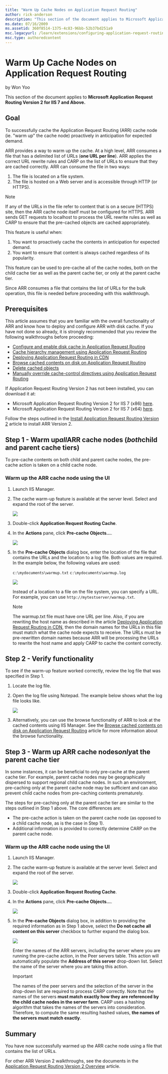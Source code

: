 ```yaml
---
title: "Warm Up Cache Nodes on Application Request Routing"
author: rick-anderson
description: "This section of the document applies to Microsoft Application Request Routing Version 2 for IIS 7 and Above. Goal To successfully cache the Application Reque..."
ms.date: 07/16/2009
ms.assetid: 360f8514-1375-4c83-96bb-52b37bd251a9
msc.legacyurl: /learn/extensions/configuring-application-request-routing-arr/warm-up-cache-nodes-on-application-request-routing
msc.type: authoredcontent
---
```

# Warm Up Cache Nodes on Application Request Routing

by Won Yoo

This section of the document applies to **Microsoft Application Request Routing Version 2 for IIS 7 and Above.**

## Goal

To successfully cache the Application Request Routing (ARR) cache node (ie. "warm up" the cache node) proactively in anticipation for expected demand.

ARR provides a way to warm up the cache. At a high level, ARR consumes a file that has a delimited list of URLs (**one URL per line**). ARR applies the correct URL rewrite rules and CARP on the list of URLs to ensure that they are cached correctly. ARR can consume the file in two ways:

1. The file is located on a file system.
2. The file is hosted on a Web server and is accessible through HTTP (or HTTPS).

> [!NOTE]
> If any of the URLs in the file refer to content that is on a secure (HTTPS) site, then the ARR cache node itself must be configured for HTTPS. ARR sends GET requests to localhost to process the URL rewrite rules as well as CARP to ensure that the pre-cached objects are cached appropriately.

This feature is useful when:

1. You want to proactively cache the contents in anticipation for expected demand.
2. You want to ensure that content is always cached regardless of its popularity.

This feature can be used to pre-cache all of the cache nodes, both on the child cache tier as well as the parent cache tier, or only at the parent cache tier.

Since ARR consumes a file that contains the list of URLs for the bulk operation, this file is needed before proceeding with this walkthrough.

## Prerequisites

This article assumes that you are familiar with the overall functionality of ARR and know how to deploy and configure ARR with disk cache. If you have not done so already, it is strongly recommended that you review the following walkthroughs before proceeding:

- [Configure and enable disk cache in Application Request Routing](configure-and-enable-disk-cache-in-application-request-routing.md)
- [Cache hierarchy management using Application Request Routing](cache-hierarchy-management-using-application-request-routing.md)
- [Deploying Application Request Routing in CDN](../installing-application-request-routing-arr/deploying-application-request-routing-in-cdn.md)
- [Browse cached contents on disk on Application Request Routing](browse-cached-contents-on-disk-on-application-request-routing.md)
- [Delete cached objects](delete-cached-objects.md)
- [Manually override cache-control directives using Application Request Routing](manually-override-cache-control-directives-using-application-request-routing.md)

If Application Request Routing Version 2 has not been installed, you can download it at:

- Microsoft Application Request Routing Version 2 for IIS 7 (x86) [here](https://download.microsoft.com/download/4/D/F/4DFDA851-515F-474E-BA7A-5802B3C95101/ARRv2_setup_x86.EXE).
- Microsoft Application Request Routing Version 2 for IIS 7 (x64) [here](https://download.microsoft.com/download/3/4/1/3415F3F9-5698-44FE-A072-D4AF09728390/ARRv2_setup_x64.EXE).

Follow the steps outlined in the [Install Application Request Routing Version 2](../installing-application-request-routing-arr/install-application-request-routing-version-2.md) article to install ARR Version 2.

## Step 1 - Warm up*all*ARR cache nodes (*both*child and parent cache tiers)

To pre-cache contents on both child and parent cache nodes, the pre-cache action is taken on a child cache node.

### Warm up the ARR cache node using the UI

1. Launch IIS Manager.
2. The cache warm-up feature is available at the server level. Select and expand the root of the server.

    ![](warm-up-cache-nodes-on-application-request-routing/_static/image1.jpg)
3. Double-click **Application Request Routing Cache**.
4. In the **Actions** pane, click **Pre-cache Objects...**.

    ![](warm-up-cache-nodes-on-application-request-routing/_static/image2.jpg)
5. In the **Pre-cache Objects** dialog box, enter the location of the file that contains the URLs and the location to a log file. Both values are required. In the example below, the following values are used:  
  
    `c:\mydocuments\warmup.txt`
    `c:\mydocuments\warmup.log`

    ![](warm-up-cache-nodes-on-application-request-routing/_static/image3.jpg)

    Instead of a location to a file on the file system, you can specify a URL. For example, you can use `http://mytestserver/warmup.txt`.

    > [!NOTE]
    > The warmup.txt file must have one URL per line. Also, if you are rewriting the host name as described in the article [Deploying Application Request Routing in CDN](../installing-application-request-routing-arr/deploying-application-request-routing-in-cdn.md), then the domain names for the URLs in this file must match what the cache node expects to receive. The URLs must be pre-rewritten domain names because ARR will be processing the URLs to rewrite the host name and apply CARP to cache the content correctly.

## Step 2 - Verify functionality

To see if the warm-up feature worked correctly, review the log file that was specified in Step 1.

1. Locate the log file.
2. Open the log file using Notepad. The example below shows what the log file looks like.

    ![](warm-up-cache-nodes-on-application-request-routing/_static/image4.jpg)
3. Alternatively, you can use the browse functionality of ARR to look at the cached contents using IIS Manager. See the [Browse cached contents on disk on Application Request Routing](browse-cached-contents-on-disk-on-application-request-routing.md) article for more information about the browse functionality.

## Step 3 - Warm up ARR cache nodes*only*at the parent cache tier

In some instances, it can be beneficial to only pre-cache at the parent cache tier. For example, parent cache nodes may be geographically dispersed to support regional child cache nodes. In such an environment, pre-caching only at the parent cache node may be sufficient and can also prevent child cache nodes from pre-caching contents prematurely.

The steps for pre-caching only at the parent cache tier are similar to the steps outlined in Step 1 above. The core differences are:

- The pre-cache action is taken on the parent cache node (as opposed to a child cache node, as is the case in Step 1).
- Additional information is provided to correctly determine CARP on the parent cache node.

### Warm up the ARR cache node using the UI

1. Launch IIS Manager.
2. The cache warm-up feature is available at the server level. Select and expand the root of the server.

    ![](warm-up-cache-nodes-on-application-request-routing/_static/image5.jpg)
3. Double-click **Application Request Routing Cache**.
4. In the **Actions** pane, click **Pre-cache Objects...**.

    ![](warm-up-cache-nodes-on-application-request-routing/_static/image6.jpg)
5. In the **Pre-cache Objects** dialog box, in addition to providing the required information as in Step 1 above, select the **Do not cache all content on this server** checkbox to further expand the dialog box.  
  
    ![](warm-up-cache-nodes-on-application-request-routing/_static/image7.jpg)

    Enter the names of the ARR servers, including the server where you are running the pre-cache action, in the Peer servers table. This action will automatically populate the **Address of this server** drop-down list. Select the name of the server where you are taking this action.

    > [!IMPORTANT]
    > The names of the peer servers and the selection of the server in the drop-down list are required to process CARP correctly. Note that the names of the servers **must match exactly how they are referenced by the child cache nodes in the server farm**. CARP uses a hashing algorithm that takes the names of the servers into consideration. Therefore, to compute the same resulting hashed values, **the names of the servers must match exactly**.

## Summary

You have now successfully warmed up the ARR cache node using a file that contains the list of URLs.

For other ARR Version 2 walkthroughs, see the documents in the [Application Request Routing Version 2 Overview](../planning-for-arr/application-request-routing-version-2-overview.md) article.

